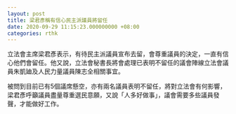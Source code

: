 ```yaml
---
layout: post
title: 梁君彥稱有信心民主派議員將留任
date: 2020-09-29 11:15:23.000000000 +08:00
categories: rthk
---
```


立法會主席梁君彥表示，有待民主派議員宣布去留，會尊重議員的決定，一直有信心他們會留任。他又說，立法會秘書長將會處理已表明不留任的議會陣線立法會議員朱凱廸及人民力量議員陳志全相關事宜。

被問到目前已有5個議席懸空，亦有兩名議員表明不留任，將對立法會有何影響，梁君彥呼籲議員盡量尊重選民意願，又說「人多好做事」，議會需要多些議員發聲，才能做好工作。

